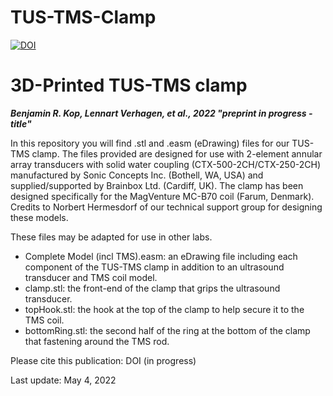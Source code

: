 # TUS-TMS-Clamp
[![DOI](https://zenodo.org/badge/488574180.svg)](https://zenodo.org/badge/latestdoi/488574180)

# 3D-Printed TUS-TMS clamp 
***Benjamin R. Kop, Lennart Verhagen, et al., 2022 "preprint in progress - title"***

In this repository you will find .stl and .easm (eDrawing) files for our TUS-TMS clamp. The files provided are designed for use with 2-element annular array transducers with solid water coupling (CTX-500-2CH/CTX-250-2CH) manufactured by Sonic Concepts Inc. (Bothell, WA, USA) and supplied/supported by Brainbox Ltd. (Cardiff, UK). The clamp has been designed specifically for the MagVenture MC-B70 coil (Farum, Denmark). Credits to Norbert Hermesdorf of our technical support group for designing these models. 

These files may be adapted for use in other labs. 
- Complete Model (incl TMS).easm: an eDrawing file including each component of the TUS-TMS clamp in addition to an ultrasound transducer and TMS coil model. 
- clamp.stl: the front-end of the clamp that grips the ultrasound transducer.
- topHook.stl: the hook at the top of the clamp to help secure it to the TMS coil. 
- bottomRing.stl: the second half of the ring at the bottom of the clamp that fastening around the TMS rod. 

 
Please cite this publication: DOI (in progress)

Last update: May 4, 2022
